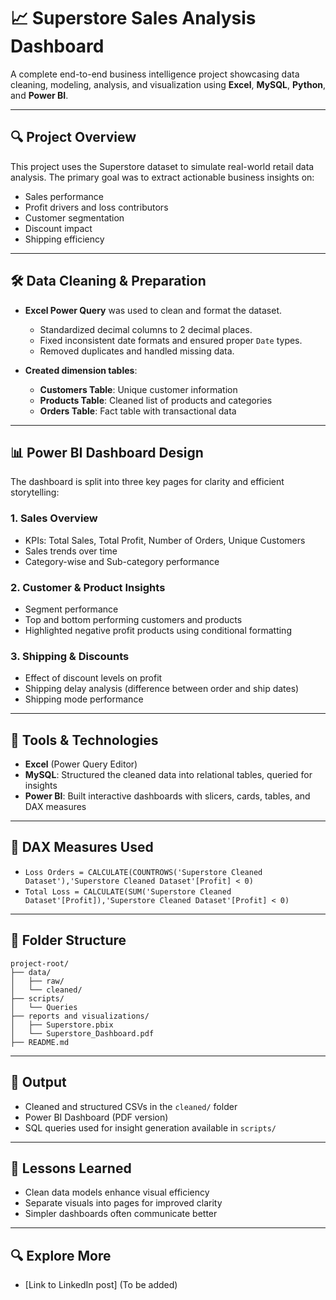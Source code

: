 # 📈 Superstore Sales Analysis Dashboard

A complete end-to-end business intelligence project showcasing data cleaning, modeling, analysis, and visualization using **Excel**, **MySQL**, **Python**, and **Power BI**.

---

## 🔍 Project Overview

This project uses the Superstore dataset to simulate real-world retail data analysis. The primary goal was to extract actionable business insights on:

* Sales performance
* Profit drivers and loss contributors
* Customer segmentation
* Discount impact
* Shipping efficiency

---

## 🛠️ Data Cleaning & Preparation

* **Excel Power Query** was used to clean and format the dataset.

  * Standardized decimal columns to 2 decimal places.
  * Fixed inconsistent date formats and ensured proper `Date` types.
  * Removed duplicates and handled missing data.
* **Created dimension tables**:

  * **Customers Table**: Unique customer information
  * **Products Table**: Cleaned list of products and categories
  * **Orders Table**: Fact table with transactional data

---

## 📊 Power BI Dashboard Design

The dashboard is split into three key pages for clarity and efficient storytelling:

### 1. **Sales Overview**

* KPIs: Total Sales, Total Profit, Number of Orders, Unique Customers
* Sales trends over time
* Category-wise and Sub-category performance

### 2. **Customer & Product Insights**

* Segment performance
* Top and bottom performing customers and products
* Highlighted negative profit products using conditional formatting

### 3. **Shipping & Discounts**

* Effect of discount levels on profit
* Shipping delay analysis (difference between order and ship dates)
* Shipping mode performance

---

## 🔬 Tools & Technologies

* **Excel** (Power Query Editor)
* **MySQL**: Structured the cleaned data into relational tables, queried for insights
* **Power BI**: Built interactive dashboards with slicers, cards, tables, and DAX measures

---

## 📅 DAX Measures Used

* `Loss Orders = CALCULATE(COUNTROWS('Superstore Cleaned Dataset'),'Superstore Cleaned Dataset'[Profit] < 0)`
* `Total Loss = CALCULATE(SUM('Superstore Cleaned Dataset'[Profit]),'Superstore Cleaned Dataset'[Profit] < 0)`

---

## 📂 Folder Structure

```
project-root/
├── data/
│   ├── raw/
│   └── cleaned/
├── scripts/
│   └── Queries
├── reports and visualizations/
│   ├── Superstore.pbix
│   └── Superstore_Dashboard.pdf
├── README.md
```

---

## 🔗 Output

* Cleaned and structured CSVs in the `cleaned/` folder
* Power BI Dashboard (PDF version)
* SQL queries used for insight generation available in `scripts/`

---

## 🌟 Lessons Learned

* Clean data models enhance visual efficiency
* Separate visuals into pages for improved clarity
* Simpler dashboards often communicate better

---

## 🔍 Explore More

* \[Link to LinkedIn post] (To be added)


